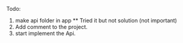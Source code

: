 Todo:
  1. make api folder in app ** Tried it but not solution (not important)
  4. Add comment to the project. 
  5. start implement the Api.